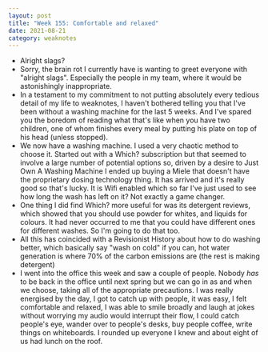 ```yaml
---
layout: post
title: "Week 155: Comfortable and relaxed"
date: 2021-08-21
category: weaknotes
---
```

* Alright slags?
* Sorry, the brain rot I currently have is wanting to greet everyone with "alright slags". Especially the people in my team, where it would be astonishingly inappropriate.
* In a testament to my commitment to not putting absolutely every tedious detail of my life to weaknotes, I haven't bothered telling you that I've been without a washing machine for the last 5 weeks. And I've spared you the boredom of reading what that's like when you have two children, one of whom finishes every meal by putting his plate on top of his head (unless stopped).
* We now have a washing machine. I used a very chaotic method to choose it. Started out with a Which? subscription but that seemed to involve a large number of potential options so, driven by a desire to Just Own A Washing Machine I ended up buying a Miele that doesn't have the proprietary dosing technology thing. It has arrived and it's really good so that's lucky. It is Wifi enabled which so far I've just used to see how long the wash has left on it? Not exactly a game changer.
* One thing I did find Which? more useful for was its detergent reviews, which showed that you should use powder for whites, and liquids for colours. It had never occurred to me that you could have different ones for different washes. So I'm going to do that too.
* All this has coincided with a Revisionist History about how to do washing better, which basically say "wash on cold" if you can, hot water generation is where 70% of the carbon emissions are (the rest is making detergent)
* I went into the office this week and saw a couple of people. Nobody _has_ to be back in the office until next spring but we can go in as and when we choose, taking all of the appropriate precautions. I was really energised by the day, I got to catch up with people, it was easy, I felt comfortable and relaxed, I was able to smile broadly and laugh at jokes without worrying my audio would interrupt their flow, I could catch people's eye, wander over to people's desks, buy people coffee, write things on whiteboards. I rounded up everyone I knew and about eight of us had lunch on the roof.
